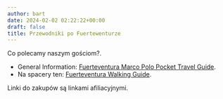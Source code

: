 ```yaml
---
author: bart
date: 2024-02-02 02:22:22+00:00
draft: false
title: Przewodniki po Fuertewenturze
---
```


Co polecamy naszym gościom?.

- General Information: [Fuerteventura Marco Polo Pocket Travel Guide](https://amzn.to/48CQ4TA). 
- Na spacery ten: [Fuerteventura Walking Guide](https://amzn.to/49YWeOD).
 
Linki do zakupów są linkami afiliacyjnymi.